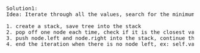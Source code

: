<pre>
Solution1:
Idea: Iterate through all the values, search for the minimum of abs(target - node.value)

1. create a stack, save tree into the stack
2. pop off one node each time, check if it is the closest value so far, if so, update the closest value
3. push node.left and node.right into the stack, continue the process
4. end the iteration when there is no node left, ex: self.value = null, self.right = null, self.left = null, return closest_value
</pre>